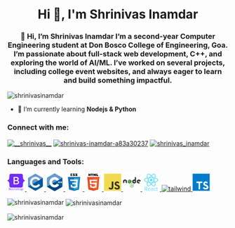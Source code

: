 <h1 align="center">Hi 👋, I'm Shrinivas Inamdar</h1>
<h3 align="center">👋 Hi, I’m Shrinivas Inamdar I’m a second-year Computer Engineering student at Don Bosco College of Engineering, Goa. I’m passionate about full-stack web development, C++, and exploring the world of AI/ML. I’ve worked on several projects, including college event websites, and always eager to learn and build something impactful.</h3>

<p align="left"> <img src="https://komarev.com/ghpvc/?username=shrinivasinamdar&label=Profile%20views&color=0e75b6&style=flat" alt="shrinivasinamdar" /> </p>

- 🌱 I’m currently learning **Nodejs & Python**

<h3 align="left">Connect with me:</h3>
<p align="left">
<a href="https://twitter.com/__shrinivas__" target="blank"><img align="center" src="https://raw.githubusercontent.com/rahuldkjain/github-profile-readme-generator/master/src/images/icons/Social/twitter.svg" alt="__shrinivas__" height="30" width="40" /></a>
<a href="https://linkedin.com/in/shrinivas-inamdar-a83a30237" target="blank"><img align="center" src="https://raw.githubusercontent.com/rahuldkjain/github-profile-readme-generator/master/src/images/icons/Social/linked-in-alt.svg" alt="shrinivas-inamdar-a83a30237" height="30" width="40" /></a>
<a href="https://instagram.com/shrinivas_inamdar" target="blank"><img align="center" src="https://raw.githubusercontent.com/rahuldkjain/github-profile-readme-generator/master/src/images/icons/Social/instagram.svg" alt="shrinivas_inamdar" height="30" width="40" /></a>
</p>

<h3 align="left">Languages and Tools:</h3>
<p align="left"> <a href="https://getbootstrap.com" target="_blank" rel="noreferrer"> <img src="https://raw.githubusercontent.com/devicons/devicon/master/icons/bootstrap/bootstrap-plain-wordmark.svg" alt="bootstrap" width="40" height="40"/> </a> <a href="https://www.cprogramming.com/" target="_blank" rel="noreferrer"> <img src="https://raw.githubusercontent.com/devicons/devicon/master/icons/c/c-original.svg" alt="c" width="40" height="40"/> </a> <a href="https://www.w3schools.com/cpp/" target="_blank" rel="noreferrer"> <img src="https://raw.githubusercontent.com/devicons/devicon/master/icons/cplusplus/cplusplus-original.svg" alt="cplusplus" width="40" height="40"/> </a> <a href="https://www.w3schools.com/css/" target="_blank" rel="noreferrer"> <img src="https://raw.githubusercontent.com/devicons/devicon/master/icons/css3/css3-original-wordmark.svg" alt="css3" width="40" height="40"/> </a> <a href="https://www.w3.org/html/" target="_blank" rel="noreferrer"> <img src="https://raw.githubusercontent.com/devicons/devicon/master/icons/html5/html5-original-wordmark.svg" alt="html5" width="40" height="40"/> </a> <a href="https://developer.mozilla.org/en-US/docs/Web/JavaScript" target="_blank" rel="noreferrer"> <img src="https://raw.githubusercontent.com/devicons/devicon/master/icons/javascript/javascript-original.svg" alt="javascript" width="40" height="40"/> </a> <a href="https://nodejs.org" target="_blank" rel="noreferrer"> <img src="https://raw.githubusercontent.com/devicons/devicon/master/icons/nodejs/nodejs-original-wordmark.svg" alt="nodejs" width="40" height="40"/> </a> <a href="https://reactjs.org/" target="_blank" rel="noreferrer"> <img src="https://raw.githubusercontent.com/devicons/devicon/master/icons/react/react-original-wordmark.svg" alt="react" width="40" height="40"/> </a> <a href="https://tailwindcss.com/" target="_blank" rel="noreferrer"> <img src="https://www.vectorlogo.zone/logos/tailwindcss/tailwindcss-icon.svg" alt="tailwind" width="40" height="40"/> </a> <a href="https://www.typescriptlang.org/" target="_blank" rel="noreferrer"> <img src="https://raw.githubusercontent.com/devicons/devicon/master/icons/typescript/typescript-original.svg" alt="typescript" width="40" height="40"/> </a> </p>

<p><img align="left" src="https://github-readme-stats.vercel.app/api/top-langs?username=shrinivasinamdar&show_icons=true&locale=en&layout=compact" alt="shrinivasinamdar" /></p>

<p>&nbsp;<img align="center" src="https://github-readme-stats.vercel.app/api?username=shrinivasinamdar&show_icons=true&locale=en" alt="shrinivasinamdar" /></p>

<p><img align="center" src="https://github-readme-streak-stats.herokuapp.com/?user=shrinivasinamdar&" alt="shrinivasinamdar" /></p>
